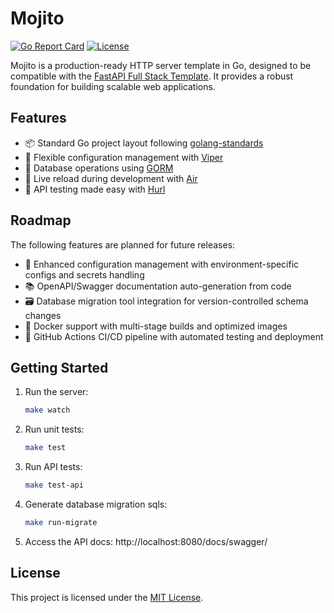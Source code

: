 # Mojito

[![Go Report Card](https://goreportcard.com/badge/github.com/wangfenjin/mojito)](https://goreportcard.com/report/github.com/wangfenjin/mojito)
[![License](https://img.shields.io/github/license/wangfenjin/mojito)](https://github.com/wangfenjin/mojito/blob/main/LICENSE)

Mojito is a production-ready HTTP server template in Go, designed to be compatible with the [FastAPI Full Stack Template](https://github.com/fastapi/full-stack-fastapi-template). It provides a robust foundation for building scalable web applications.

## Features

- 📦 Standard Go project layout following [golang-standards](https://github.com/golang-standards/project-layout)
- 🔧 Flexible configuration management with [Viper](https://github.com/spf13/viper)
- 💾 Database operations using [GORM](https://github.com/go-gorm/gorm)
- 🔄 Live reload during development with [Air](https://github.com/air-verse/air)
- 🧪 API testing made easy with [Hurl](https://github.com/Orange-OpenSource/hurl)

## Roadmap

The following features are planned for future releases:

- 🔧 Enhanced configuration management with environment-specific configs and secrets handling
- 📚 OpenAPI/Swagger documentation auto-generation from code
- 🗃️ Database migration tool integration for version-controlled schema changes
- 🐳 Docker support with multi-stage builds and optimized images
- 🔄 GitHub Actions CI/CD pipeline with automated testing and deployment

## Getting Started

1. Run the server:
   ```bash
   make watch
   ```
2. Run unit tests:
   ```bash
   make test
   ```
3. Run API tests:
   ```bash
   make test-api
   ```
4. Generate database migration sqls:
   ```bash
   make run-migrate
   ```
5. Access the API docs: http://localhost:8080/docs/swagger/

## License
This project is licensed under the [MIT License](LICENSE).